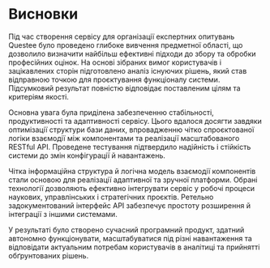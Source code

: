 # Висновки

Під час створення сервісу для організації експертних опитувань Questee було проведено глибоке вивчення предметної області, що дозволило визначити найбільш ефективні підходи до збору та обробки професійних оцінок. На основі зібраних вимог користувачів і зацікавлених сторін підготовлено аналіз існуючих рішень, який став відправною точкою для проєктування функціоналу системи. Підсумковий результат повністю відповідає поставленим цілям та критеріям якості.

Основна увага була приділена забезпеченню стабільності, продуктивності та адаптивності сервісу. Цього вдалося досягти завдяки оптимізації структури бази даних, впровадженню чітко спроєктованої логіки взаємодії між компонентами та реалізації масштабованого RESTful API. Проведене тестування підтвердило надійність і стійкість системи до змін конфігурації й навантажень.

Чітка інформаційна структура й логічна модель взаємодії компонентів стали основою для реалізації адаптивної та зручної платформи. Обрані технології дозволяють ефективно інтегрувати сервіс у робочі процеси наукових, управлінських і стратегічних проєктів. Ретельно задокументований інтерфейс API забезпечує простоту розширення й інтеграції з іншими системами.

У результаті було створено сучасний програмний продукт, здатний автономно функціонувати, масштабуватися під різні навантаження та відповідати актуальним потребам користувачів в аналітиці та прийнятті обґрунтованих рішень.
